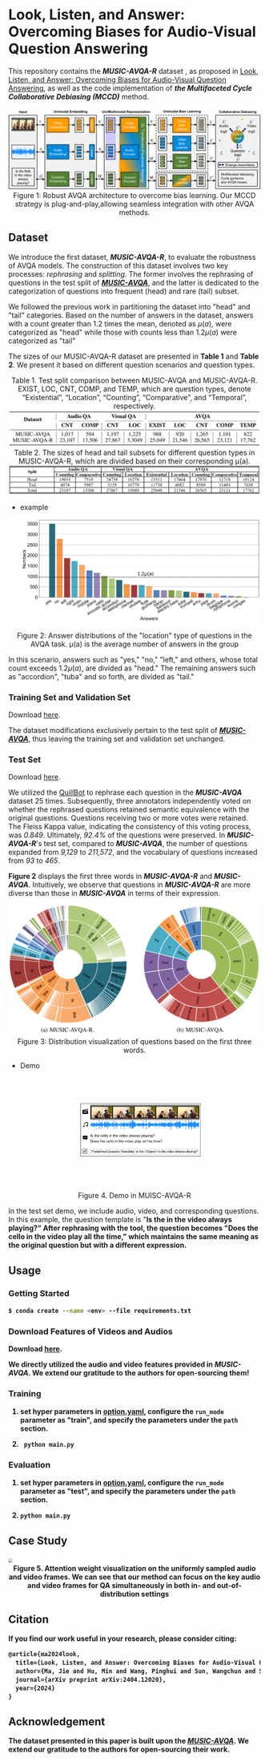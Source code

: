 # Look, Listen, and Answer: Overcoming Biases for Audio-Visual Question Answering
This repository contains the ***MUSIC-AVQA-R*** dataset , as proposed in [Look, Listen, and Answer: Overcoming Biases for Audio-Visual Question Answering](https://arxiv.org/abs/2404.12020), as well as the code implementation of ***the Multifaceted Cycle Collaborative Debiasing (MCCD)*** method.

<div align=center><img src="./images/model-arcv2.jpg" style="zoom:60%;"></div>

<center>Figure 1: Robust AVQA architecture to overcome bias learning. Our MCCD strategy is plug-and-play,allowing seamless integration with other AVQA methods.</center>

## Dataset

We introduce the first dataset, ***MUSIC-AVQA-R***, to evaluate the robustness of AVQA models. The construction of this dataset involves two key processes: *rephrasing* and *splitting*. The former involves the rephrasing of questions in the test split of [***MUSIC-AVQA***](https://github.com/GeWu-Lab/MUSIC-AVQA), and the latter is dedicated to the categorization of questions into frequent (head) and rare (tail) subset. 

We followed the previous work in partitioning the dataset into "head" and "tail" categories. Based on the number of answers in the dataset, answers with a count greater than $1.2$ times the mean, denoted as $\mu(a)$, were categorized as "head" while those with counts less than  $1.2\mu(a)$ were categorized as "tail"

The sizes of our MUSIC-AVQA-R dataset are presented in **Table 1** and **Table 2**. We present it based on different question scenarios and question types.

<center>Table 1. Test split comparison between MUSIC-AVQA and MUSIC-AVQA-R. EXIST, LOC, CNT, COMP, and TEMP, which are question types, denote “Existential”, “Location”, “Counting”, “Comparative”, and “Temporal”, respectively.</center>

<div align=center><img src="./images/distribution.jpg" style="zoom:50%;"></div>

<center>Table 2. The sizes of head and tail subsets for different question types in MUSIC-AVQA-R, which are divided based on their corresponding  μ(a).</center>

<div align=center><img src="./images/head_tail_count.png"  style="zoom:55%;"></div>

- example

  <div align=center><img src="./images/Audio-Visual_Location.jpg" style="zoom:50%;"></div>

<center>Figure 2: Answer distributions of the "location" type of questions in the AVQA task. μ(a) is the average number of answers in the group</center>

In this scenario, answers such as "yes," "no," "left," and others, whose total count exceeds $1.2\mu(a)$, are divided as "head." The remaining answers such as "accordion", "tuba" and so forth, are divided as "tail."

### Training Set and Validation Set

Download [here](https://github.com/GeWu-Lab/MUSIC-AVQA/tree/main/data/json_update).

The dataset modifications exclusively pertain to the test split of [***MUSIC-AVQA***](https://github.com/GeWu-Lab/MUSIC-AVQA), thus leaving the training set and validation set unchanged.

### Test Set 

Download [here](./dataset/MUSIC-AVQA-R). 

We utilized the [QuillBot](https://quillbot.com/paraphrasing-tool) to rephrase each question in the ***MUSIC-AVQA*** dataset 25 times. Subsequently, three annotators independently voted on whether the rephrased questions retained semantic equivalence with the original questions. Questions receiving two or more votes were retained. The Fleiss Kappa value, indicating the consistency of this voting process, was *0.849*. Ultimately, *92.4%* of the questions were preserved. In ***MUSIC-AVQA-R***'s test set, compared to ***MUSIC-AVQA***, the number of questions expanded from *9,129* to *211,572*, and the vocabulary of questions increased from *93* to *465*.

**Figure 2** displays the first three words in ***MUSIC-AVQA-R*** and ***MUSIC-AVQA***. Intuitively, we observe that questions in ***MUSIC-AVQA-R*** are more diverse than those in ***MUSIC-AVQA*** in terms of their expression.

<div align=center><img src="./images/comparison_of_first_3_words.png" style="zoom:70%;"></div>

<center>Figure 3:  Distribution visualization of questions based on the first three words.</center>

- Demo

	<div align=center ><img src="./images/dataset_demo.png" style="transform: scale(0.5);"></div>

<center>Figure 4. Demo in MUISC-AVQA-R</center>

In the test set demo, we include audio, video, and corresponding questions. In this example, the question template is "**Is the <Object> in the video always playing?**" After rephrasing with the tool, the question becomes "**Does the cello in the video play all the time**," which maintains the same meaning as the original question but with a different expression.

## Usage

### Getting Started

```bash
$ conda create --name <env> --file requirements.txt
```

### Download Features of Videos and Audios

Download [here](https://github.com/GeWu-Lab/MUSIC-AVQA/tree/main/feat_script).

We directly utilized the audio and video features provided in ***MUSIC-AVQA***. We extend our gratitude to the authors for open-sourcing them!

### Training

1. set hyper parameters in [option.yaml](./option.yaml),  configure the `run_mode` parameter as "**train**", and specify the parameters under the `path` section.
2. ```bash
    python main.py
    ```

### Evaluation

1. set hyper parameters in [option.yaml](./option.yaml),  configure the `run_mode` parameter as "**test**", and specify the parameters under the `path` section.

2. ```bash
   python main.py
   ```

## Case Study

<img src="./images/case_study.png" style="zoom:50%;" />

<center>Figure 5. Attention weight visualization on the uniformly sampled audio and video frames. We can see that our method can focus on the key audio and video frames for QA simultaneously in both in- and out-of-distribution settings</center>

## Citation

If you find our work useful in your research, please consider citing:

```tex
@article{ma2024look,
  title={Look, Listen, and Answer: Overcoming Biases for Audio-Visual Question Answering},
  author={Ma, Jie and Hu, Min and Wang, Pinghui and Sun, Wangchun and Song, Lingyun and Pei, Hongbin and Liu, Jun and Du, Youtian},
  journal={arXiv preprint arXiv:2404.12020},
  year={2024}
}
```

## Acknowledgement

The dataset presented in this paper is built upon the  [***MUSIC-AVQA***](https://github.com/GeWu-Lab/MUSIC-AVQA). We extend our gratitude to the authors for open-sourcing their work.
